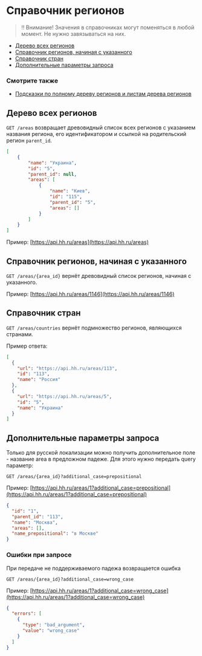 # Справочник регионов

> ‼️ Внимание! Значения в справочниках могут поменяться в любой момент. Не нужно завязываться на них.

* [Дерево всех регионов](#areas)
* [Справочник регионов, начиная с указанного](#item)
* [Справочник стран](#countries)
* [Дополнительные параметры запроса](#additional_parameters)

### Смотрите также

* [Подсказки по полному дереву регионов и листам дерева регионов](suggests.md#areas)


<a name="areas"></a>
## Дерево всех регионов

`GET /areas` возвращает древовидный список всех регионов с указанием названия
региона, его идентификатором и ссылкой на родительский регион `parent_id`.

```json
[
    {
        "name": "Украина",
        "id": "5",
        "parent_id": null,
        "areas": [
            {
                "name": "Киев",
                "id": "115",
                "parent_id": "5",
                "areas": []
            }
        ]
    }
]
```

Пример: [https://api.hh.ru/areas](https://api.hh.ru/areas)


<a name="item"></a>
## Справочник регионов, начиная с указанного

`GET /areas/{area_id}` вернёт древовидный список регионов, начиная с указанного.

Пример: [https://api.hh.ru/areas/1146](https://api.hh.ru/areas/1146)


<a name="countries"></a>
## Справочник стран

`GET /areas/countries` вернёт подмножество регионов, являющихся странами.

Пример ответа:

```json
[
  {
    "url": "https://api.hh.ru/areas/113",
    "id": "113",
    "name": "Россия"
  },
  {
    "url": "https://api.hh.ru/areas/5",
    "id": "5",
    "name": "Украина"
  }
]
```

<a name="additional_parameters"></a>
## Дополнительные параметры запроса

Только для русской локализации можно получить дополнительное поле - название area в предложном падеже. Для этого нужно передать query параметр:

`GET /areas/{area_id}?additional_case=prepositional`

Пример: [https://api.hh.ru/areas/1?additional_case=prepositional](https://api.hh.ru/areas/1?additional_case=prepositional)

```json
{
  "id": "1",
  "parent_id": "113",
  "name": "Москва",
  "areas": [],
  "name_prepositional": "в Москве"
}
```

### Ошибки при запросе

При передаче не поддерживаемого падежа возвращается ошибка

`GET /areas/{area_id}?additional_case=wrong_case`

Пример: [https://api.hh.ru/areas/1?additional_case=wrong_case](https://api.hh.ru/areas/1?additional_case=wrong_case)

```json
{
  "errors": [
    {
      "type": "bad_argument",
      "value": "wrong_case"
    }
  ]
}
```
